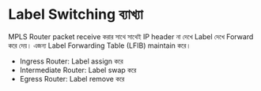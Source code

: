 # Label Switching ব্যাখ্যা

MPLS Router packet receive করার সাথে সাথেই IP header না দেখে Label দেখে Forward করে দেয়। এজন্য Label Forwarding Table (LFIB) maintain করে।

- Ingress Router: Label assign করে
- Intermediate Router: Label swap করে
- Egress Router: Label remove করে
